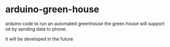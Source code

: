# arduino-green-house

arduino code to run an automated greenhouse 
the green house will support iot by sending data to phone.


It will be developed in the future

